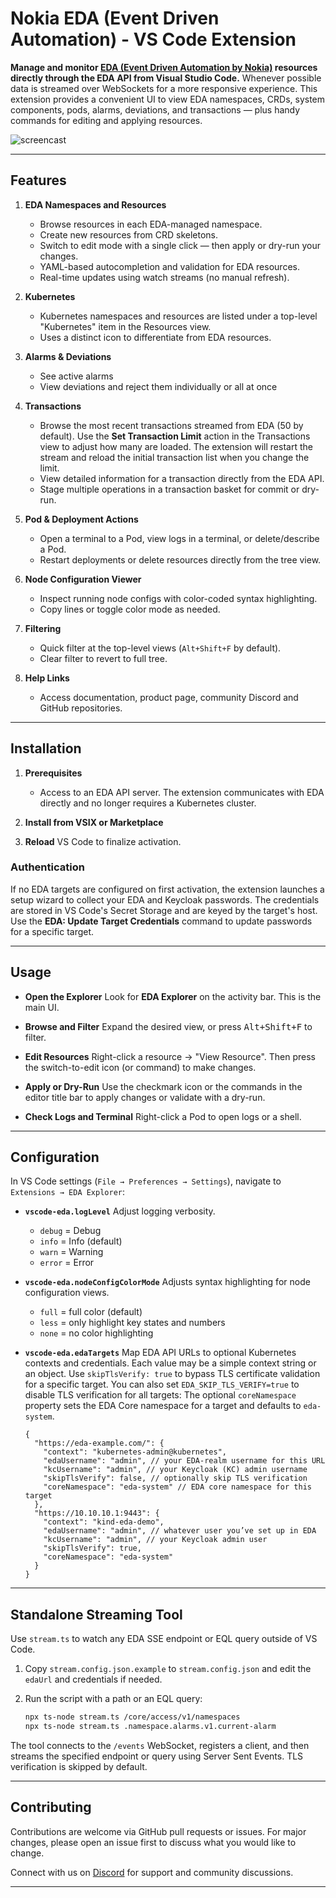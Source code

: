 # Nokia EDA (Event Driven Automation) - VS Code Extension

**Manage and monitor [EDA (Event Driven Automation by Nokia)](https://docs.eda.dev/) resources directly through the EDA API from Visual Studio Code.** Whenever possible data is streamed over WebSockets for a more responsive experience. This extension provides a convenient UI to view EDA namespaces, CRDs, system components, pods, alarms, deviations, and transactions — plus handy commands for editing and applying resources.

![screencast](https://raw.githubusercontent.com/eda-labs/vscode-eda/refs/heads/main/resources/eda-vscode.png)

---

## Features

1. **EDA Namespaces and Resources**
   - Browse resources in each EDA-managed namespace.
   - Create new resources from CRD skeletons.
   - Switch to edit mode with a single click — then apply or dry-run your changes.
   - YAML-based autocompletion and validation for EDA resources.
   - Real-time updates using watch streams (no manual refresh).
2. **Kubernetes**

   - Kubernetes namespaces and resources are listed under a top-level "Kubernetes" item in the Resources view.
   - Uses a distinct icon to differentiate from EDA resources.

3. **Alarms & Deviations**

   - See active alarms
   - View deviations and reject them individually or all at once

4. **Transactions**

   - Browse the most recent transactions streamed from EDA (50 by default).
     Use the **Set Transaction Limit** action in the Transactions view to adjust
     how many are loaded. The extension will restart the stream and reload the
     initial transaction list when you change the limit.
   - View detailed information for a transaction directly from the EDA API.
   - Stage multiple operations in a transaction basket for commit or dry-run.

5. **Pod & Deployment Actions**

   - Open a terminal to a Pod, view logs in a terminal, or delete/describe a Pod.
   - Restart deployments or delete resources directly from the tree view.

6. **Node Configuration Viewer**

   - Inspect running node configs with color-coded syntax highlighting.
   - Copy lines or toggle color mode as needed.

7. **Filtering**
   - Quick filter at the top-level views (`Alt+Shift+F` by default).
   - Clear filter to revert to full tree.

8. **Help Links**
   - Access documentation, product page, community Discord and GitHub repositories.

---

## Installation

1. **Prerequisites**

   - Access to an EDA API server. The extension communicates with EDA directly and no longer requires a Kubernetes cluster.

2. **Install from VSIX or Marketplace**

3. **Reload** VS Code to finalize activation.

### Authentication

If no EDA targets are configured on first activation, the extension launches a setup wizard to collect your EDA and Keycloak passwords.
The credentials are stored in VS Code's Secret Storage and are keyed by the target's host. Use the **EDA: Update Target Credentials** command to update passwords for a specific target.

---

## Usage

- **Open the Explorer**
  Look for **EDA Explorer** on the activity bar. This is the main UI.

- **Browse and Filter**
  Expand the desired view, or press <kbd>Alt+Shift+F</kbd> to filter.

- **Edit Resources**
  Right-click a resource → "View Resource". Then press the switch-to-edit icon (or command) to make changes.

- **Apply or Dry-Run**
  Use the checkmark icon or the commands in the editor title bar to apply changes or validate with a dry-run.

- **Check Logs and Terminal**
  Right-click a Pod to open logs or a shell.

---

## Configuration

In VS Code settings (`File → Preferences → Settings`), navigate to `Extensions → EDA Explorer`:

- **`vscode-eda.logLevel`**
  Adjust logging verbosity.
  - `debug` = Debug
  - `info` = Info (default)
  - `warn` = Warning
  - `error` = Error
- **`vscode-eda.nodeConfigColorMode`**
  Adjusts syntax highlighting for node configuration views.
  - `full` = full color (default)
  - `less` = only highlight key states and numbers
  - `none` = no color highlighting
- **`vscode-eda.edaTargets`**
  Map EDA API URLs to optional Kubernetes contexts and credentials. Each value may be a simple context string or an object. Use `skipTlsVerify: true` to bypass TLS certificate validation for a specific target. You can also set `EDA_SKIP_TLS_VERIFY=true` to disable TLS verification for all targets:
  The optional `coreNamespace` property sets the EDA Core namespace for a target and defaults to `eda-system`.

  ```jsonc
  {
    "https://eda-example.com/": {
      "context": "kubernetes-admin@kubernetes",
      "edaUsername": "admin", // your EDA-realm username for this URL
      "kcUsername": "admin", // your Keycloak (KC) admin username
      "skipTlsVerify": false, // optionally skip TLS verification
      "coreNamespace": "eda-system" // EDA core namespace for this target
    },
    "https://10.10.10.1:9443": {
      "context": "kind-eda-demo",
      "edaUsername": "admin", // whatever user you’ve set up in EDA
      "kcUsername": "admin", // your Keycloak admin user
      "skipTlsVerify": true,
      "coreNamespace": "eda-system"
    }
  }
  ```

---

## Standalone Streaming Tool

Use `stream.ts` to watch any EDA SSE endpoint or EQL query outside of VS Code.

1. Copy `stream.config.json.example` to `stream.config.json` and edit the `edaUrl`
   and credentials if needed.
2. Run the script with a path or an EQL query:

   ```bash
   npx ts-node stream.ts /core/access/v1/namespaces
   npx ts-node stream.ts .namespace.alarms.v1.current-alarm
   ```

The tool connects to the `/events` WebSocket, registers a client, and then
streams the specified endpoint or query using Server Sent Events. TLS
verification is skipped by default.

---

## Contributing

Contributions are welcome via GitHub pull requests or issues. For major changes, please open an issue first to discuss what you would like to change.

Connect with us on [Discord](https://eda.dev/discord) for support and community discussions.

---
